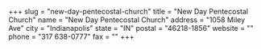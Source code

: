 +++
slug = "new-day-pentecostal-church"
title = "New Day Pentecostal Church"
name = "New Day Pentecostal Church"
address = "1058 Miley Ave"
city = "Indianapolis"
state = "IN"
postal = "46218-1856"
website = ""
phone = "317 638-0777"
fax = ""
+++
